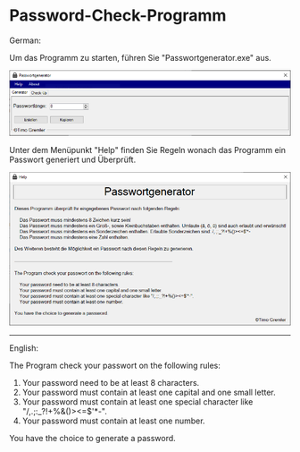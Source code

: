 # Password-Check-Programm

German:

Um das Programm zu starten, führen Sie "Passwortgenerator.exe" aus.

![Overview](Pictures/Passwortgenerator.png)

Unter dem Menüpunkt "Help" finden Sie Regeln wonach das Programm ein Passwort generiert und Überprüft.

![Help](Pictures/Passwortgenerator_Help.png)
___________________________________________________________________________________________________________________________

English:

The Program check your passwort on the following rules:

1. Your password need to be at least 8 characters.
2. Your password must contain at least one capital and one small letter.
3. Your password must contain at least one special character like "/,.;:_?!+%&()><=$'*-".
4. Your password must contain at least one number.

You have the choice to generate a password.
